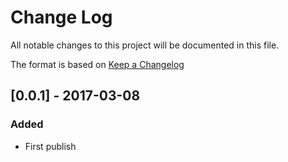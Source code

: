 # Change Log
All notable changes to this project will be documented in this file.

The format is based on [Keep a Changelog](http://keepachangelog.com/)

## [0.0.1] - 2017-03-08
### Added
- First publish
